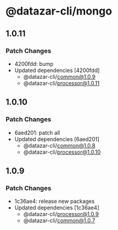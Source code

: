 # @datazar-cli/mongo

## 1.0.11

### Patch Changes

- 4200fdd: bump
- Updated dependencies [4200fdd]
  - @datazar-cli/common@1.0.9
  - @datazar-cli/processor@1.0.11

## 1.0.10

### Patch Changes

- 6aed201: patch all
- Updated dependencies [6aed201]
  - @datazar-cli/common@1.0.8
  - @datazar-cli/processor@1.0.10

## 1.0.9

### Patch Changes

- 1c36ae4: release new packages
- Updated dependencies [1c36ae4]
  - @datazar-cli/processor@1.0.9
  - @datazar-cli/common@1.0.7
